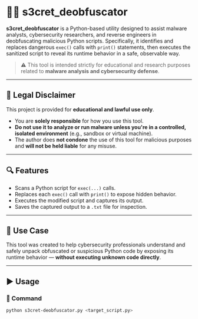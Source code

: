 # 🕵️‍♂️ s3cret_deobfuscator

**s3cret_deobfuscator** is a Python-based utility designed to assist malware analysts, cybersecurity researchers, and reverse engineers in deobfuscating malicious Python scripts. Specifically, it identifies and replaces dangerous `exec()` calls with `print()` statements, then executes the sanitized script to reveal its runtime behavior in a safe, observable way.

> ⚠️ This tool is intended strictly for educational and research purposes related to **malware analysis and cybersecurity defense**.

---

## 🚨 Legal Disclaimer

This project is provided for **educational and lawful use only**.

- You are **solely responsible** for how you use this tool.
- **Do not use it to analyze or run malware unless you're in a controlled, isolated environment** (e.g., sandbox or virtual machine).
- The author does **not condone** the use of this tool for malicious purposes and **will not be held liable** for any misuse.

---

## 🔍 Features

- Scans a Python script for `exec(...)` calls.
- Replaces each `exec()` call with `print()` to expose hidden behavior.
- Executes the modified script and captures its output.
- Saves the captured output to a `.txt` file for inspection.

---

## 🧪 Use Case

This tool was created to help cybersecurity professionals understand and safely unpack obfuscated or suspicious Python code by exposing its runtime behavior — **without executing unknown code directly**.

---

## ▶️ Usage

### 🔧 Command

```bash
python s3cret-deobfuscator.py <target_script.py>
